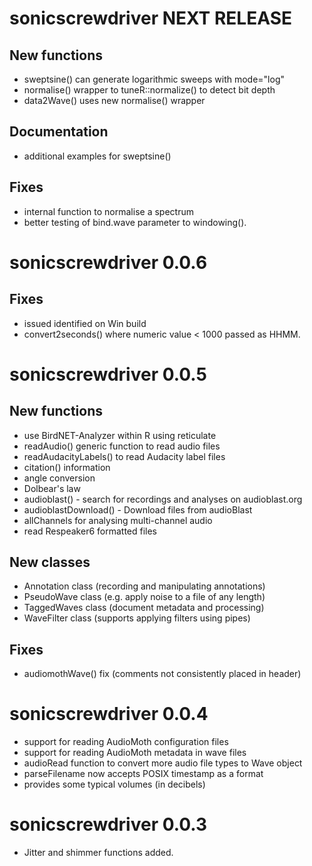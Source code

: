 # sonicscrewdriver NEXT RELEASE

## New functions
- sweptsine() can generate logarithmic sweeps with mode="log"
- normalise() wrapper to tuneR::normalize() to detect bit depth
- data2Wave() uses new normalise() wrapper

## Documentation
- additional examples for sweptsine()

## Fixes
- internal function to normalise a spectrum
- better testing of bind.wave parameter to windowing().


# sonicscrewdriver 0.0.6

## Fixes
- issued identified on Win build
- convert2seconds() where numeric value < 1000 passed as HHMM.


# sonicscrewdriver 0.0.5

## New functions
- use BirdNET-Analyzer within R using reticulate
- readAudio() generic function to read audio files
- readAudacityLabels() to read Audacity label files
- citation() information
- angle conversion
- Dolbear's law
- audioblast() - search for recordings and analyses on audioblast.org
- audioblastDownload() - Download files from audioBlast
- allChannels for analysing multi-channel audio
- read Respeaker6 formatted files

## New classes
- Annotation class (recording and manipulating annotations)
- PseudoWave class (e.g. apply noise to a file of any length)
- TaggedWaves class (document metadata and processing)
- WaveFilter class (supports applying filters using pipes)

## Fixes
- audiomothWave() fix (comments not consistently placed in header)


# sonicscrewdriver 0.0.4

- support for reading AudioMoth configuration files
- support for reading AudioMoth metadata in wave files
- audioRead function to convert more audio file types to Wave object
- parseFilename now accepts POSIX timestamp as a format
- provides some typical volumes (in decibels)

# sonicscrewdriver 0.0.3

- Jitter and shimmer functions added.
